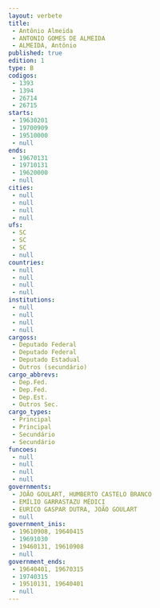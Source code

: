 ```yaml
---
layout: verbete
title:
 - Antônio Almeida
 - ANTONIO GOMES DE ALMEIDA
 - ALMEIDA, Antônio
published: true
edition: 1  
type: B
codigos: 
 - 1393
 - 1394
 - 26714
 - 26715
starts: 
 - 19630201
 - 19700909
 - 19510000
 - null 
ends: 
 - 19670131
 - 19710131
 - 19620000
 - null 
cities: 
 - null 
 - null 
 - null 
 - null 
ufs: 
 - SC
 - SC
 - SC
 - null 
countries: 
 - null 
 - null 
 - null 
 - null 
institutions: 
 - null 
 - null 
 - null 
 - null 
cargoss: 
 - Deputado Federal
 - Deputado Federal
 - Deputado Estadual
 - Outros (secundário)
cargo_abbrevs: 
 - Dep.Fed.
 - Dep.Fed.
 - Dep.Est.
 - Outros Sec.
cargo_types: 
 - Principal
 - Principal
 - Secundário
 - Secundário
funcoes: 
 - null 
 - null 
 - null 
 - null 
governments: 
 - JOÃO GOULART, HUMBERTO CASTELO BRANCO
 - EMÍLIO GARRASTAZU MÉDICI
 - EURICO GASPAR DUTRA, JOÃO GOULART
 - null 
government_inis: 
 - 19610908, 19640415
 - 19691030
 - 19460131, 19610908
 - null 
government_ends: 
 - 19640401, 19670315
 - 19740315
 - 19510131, 19640401
 - null 
---
```


